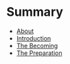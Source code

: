 # Summary

* [About](README.md)
* [Introduction](introduction.md)
* [The Becoming](chapter-001.md)
* [The Preparation](chapter-002.md)